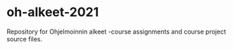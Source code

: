 # oh-alkeet-2021
Repository for Ohjelmoinnin alkeet -course assignments and course project source files.
